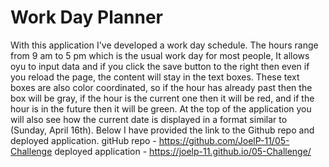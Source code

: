 # Work Day Planner
With this application I've developed a work day schedule. The hours range from 9 am to 5 pm which is the usual work day for most people, It allows oyu to input data and if you click the save button to the right then even if you reload the page, the content will stay in the text boxes. These text boxes are also color coordinated, so if the hour has already past then the box will be gray, if the hour is the current one then it will be red, and if the hour is in the future then it will be green. At the top of the application you will also see how the current date is displayed in a format similar to (Sunday, April 16th). Below I have provided the link to the Github repo and deployed application.
gitHub repo - https://github.com/JoelP-11/05-Challenge
deployed application - https://joelp-11.github.io/05-Challenge/
